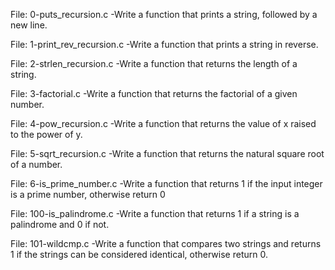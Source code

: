 File: 0-puts_recursion.c -Write a function that prints a string, followed by a new line.

File: 1-print_rev_recursion.c -Write a function that prints a string in reverse.

File: 2-strlen_recursion.c -Write a function that returns the length of a string.

File: 3-factorial.c -Write a function that returns the factorial of a given number.

File: 4-pow_recursion.c -Write a function that returns the value of x raised to the power of y.

File: 5-sqrt_recursion.c -Write a function that returns the natural square root of a number.

File: 6-is_prime_number.c -Write a function that returns 1 if the input integer is a prime number, otherwise return 0

File: 100-is_palindrome.c -Write a function that returns 1 if a string is a palindrome and 0 if not.

File: 101-wildcmp.c -Write a function that compares two strings and returns 1 if the strings can be considered identical, otherwise return 0.